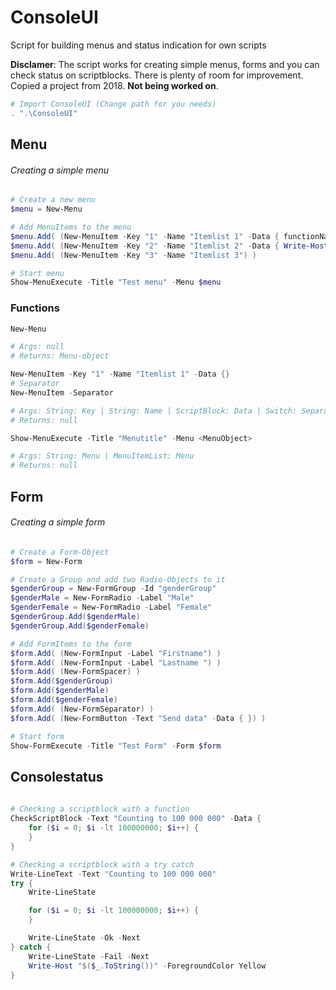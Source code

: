 # ConsoleUI
Script for building menus and status indication for own scripts

**Disclamer**: The script works for creating simple menus, forms and you can check status on scriptblocks. There is plenty of room for improvement. Copied a project from 2018. **Not being worked on**.

``` PowerShell
# Import ConsoleUI (Change path for you needs)
. ".\ConsoleUI"
```

## Menu
###### Creating a simple menu
``` PowerShell
# Create a new menu
$menu = New-Menu

# Add MenuItems to the menu
$menu.Add( (New-MenuItem -Key "1" -Name "Itemlist 1" -Data { functionName }) )
$menu.Add( (New-MenuItem -Key "2" -Name "Itemlist 2" -Data { Write-Host "Clicked list 2"; Read-Host }) )
$menu.Add( (New-MenuItem -Key "3" -Name "Itemlist 3") )

# Start menu
Show-MenuExecute -Title "Test menu" -Menu $menu
```

### Functions
``` PowerShell
New-Menu

# Args: null
# Returns: Menu-object
```
``` PowerShell
New-MenuItem -Key "1" -Name "Itemlist 1" -Data {}
# Separator
New-MenuItem -Separator

# Args: String: Key | String: Name | ScriptBlock: Data | Switch: Separator 
# Returns: null
```
``` PowerShell
Show-MenuExecute -Title "Menutitle" -Menu <MenuObject>

# Args: String: Menu | MenuItemList: Menu
# Returns: null
```

## Form
###### Creating a simple form
``` PowerShell
# Create a Form-Object
$form = New-Form

# Create a Group and add two Radio-Objects to it
$genderGroup = New-FormGroup -Id "genderGroup"
$genderMale = New-FormRadio -Label "Male"
$genderFemale = New-FormRadio -Label "Female"
$genderGroup.Add($genderMale)
$genderGroup.Add($genderFemale)

# Add FormItems to the form
$form.Add( (New-FormInput -Label "Firstname") )
$form.Add( (New-FormInput -Label "Lastname ") )
$form.Add( (New-FormSpacer) )
$form.Add($genderGroup)
$form.Add($genderMale)
$form.Add($genderFemale)
$form.Add( (New-FormSeparator) )
$form.Add( (New-FormButton -Text "Send data" -Data { }) )

# Start form
Show-FormExecute -Title "Test Form" -Form $form
```

## Consolestatus
###### 
``` PowerShell
# Checking a scriptblock with a function
CheckScriptBlock -Text "Counting to 100 000 000" -Data {
    for ($i = 0; $i -lt 100000000; $i++) {
    }
}
```
``` PowerShell
# Checking a scriptblock with a try catch
Write-LineText -Text "Counting to 100 000 000"
try {
    Write-LineState

    for ($i = 0; $i -lt 100000000; $i++) {
    }

    Write-LineState -Ok -Next
} catch {
    Write-LineState -Fail -Next
    Write-Host "$($_.ToString())" -ForegroundColor Yellow
}
```
